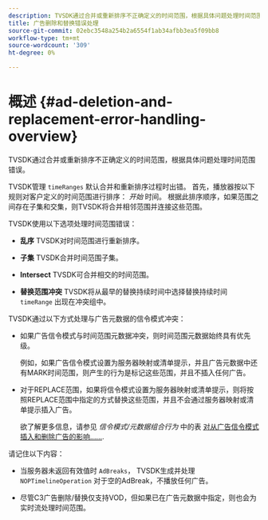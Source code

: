 ```yaml
---
description: TVSDK通过合并或重新排序不正确定义的时间范围，根据具体问题处理时间范围错误。
title: 广告删除和替换错误处理
source-git-commit: 02ebc3548a254b2a6554f1ab34afbb3ea5f09bb8
workflow-type: tm+mt
source-wordcount: '309'
ht-degree: 0%

---
```


# 概述 {#ad-deletion-and-replacement-error-handling-overview}

TVSDK通过合并或重新排序不正确定义的时间范围，根据具体问题处理时间范围错误。

TVSDK管理 `timeRanges` 默认合并和重新排序过程时出错。 首先，播放器按以下规则对客户定义的时间范围进行排序： *开始* 时间。 根据此排序顺序，如果范围之间存在子集和交集，则TVSDK将合并相邻范围并连接这些范围。

TVSDK使用以下选项处理时间范围错误：

* **乱序** TVSDK对时间范围进行重新排序。

* **子集** TVSDK合并时间范围子集。

* **Intersect** TVSDK可合并相交的时间范围。

* **替换范围冲突** TVSDK将从最早的替换持续时间中选择替换持续时间 `timeRange` 出现在冲突组中。

TVSDK通过以下方式处理与广告元数据的信令模式冲突：

* 如果广告信令模式与时间范围元数据冲突，则时间范围元数据始终具有优先级。

  例如，如果广告信令模式设置为服务器映射或清单提示，并且广告元数据中还有MARK时间范围，则产生的行为是标记这些范围，并且不插入任何广告。
* 对于REPLACE范围，如果将信令模式设置为服务器映射或清单提示，则将按照REPLACE范围中指定的方式替换这些范围，并且不会通过服务器映射或清单提示插入广告。

  欲了解更多信息，请参见 *信令模式/元数据组合行为* 中的表 [对从广告信令模式插入和删除广告的影响……](../../../../tvsdk-2.7-for-android/ad-insertion/delete-replace-content-vod/c-psdk-android-2.7-signaling-mode-metadata-combos-android.md#c_psdk_signaling-mode-metadata-combos-android).

请记住以下内容：

* 当服务器未返回有效值时 `AdBreaks`， TVSDK生成并处理 `NOPTimelineOperation` 对于空的AdBreak，不播放任何广告。

* 尽管C3广告删除/替换仅支持VOD，但如果已在广告元数据中指定，则也会为实时流处理时间范围。
